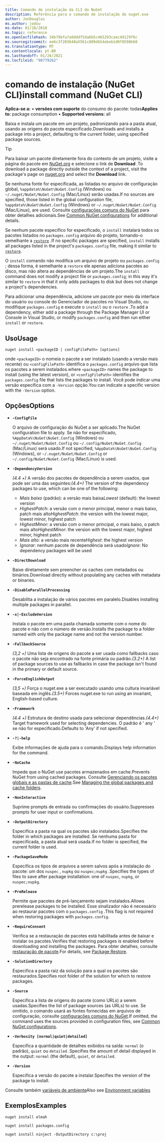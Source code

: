 ```yaml
---
title: Comando de instalação da CLI do NuGet
description: Referência para o comando de instalação do nuget.exe
author: JonDouglas
ms.author: jodou
ms.date: 01/18/2018
ms.topic: reference
ms.openlocfilehash: 34b79bfa7a0dddf5da6b5c465293caec49129f6c
ms.sourcegitcommit: ee6c3f203648a5561c809db54ebeb1d0f0598b68
ms.translationtype: MT
ms.contentlocale: pt-BR
ms.lasthandoff: 01/26/2021
ms.locfileid: "98779262"
---
```

# <a name="install-command-nuget-cli"></a><span data-ttu-id="effbf-103">comando de instalação (NuGet CLI)</span><span class="sxs-lookup"><span data-stu-id="effbf-103">install command (NuGet CLI)</span></span>

<span data-ttu-id="effbf-104">**Aplica-se a:** &bullet; **versões com suporte** do consumo do pacote: todas</span><span class="sxs-lookup"><span data-stu-id="effbf-104">**Applies to:** package consumption &bullet; **Supported versions:** all</span></span>

<span data-ttu-id="effbf-105">Baixa e instala um pacote em um projeto, padronizando para a pasta atual, usando as origens do pacote especificado.</span><span class="sxs-lookup"><span data-stu-id="effbf-105">Downloads and installs a package into a project, defaulting to the current folder, using specified package sources.</span></span>

> [!Tip]
> <span data-ttu-id="effbf-106">Para baixar um pacote diretamente fora do contexto de um projeto, visite a página do pacote em [NuGet.org](https://www.nuget.org) e selecione o link de **Download** .</span><span class="sxs-lookup"><span data-stu-id="effbf-106">To download a package directly outside the context of a project, visit the package's page on [nuget.org](https://www.nuget.org) and select the **Download** link.</span></span>

<span data-ttu-id="effbf-107">Se nenhuma fonte for especificada, as listadas no arquivo de configuração global, `%appdata%\NuGet\NuGet.Config` (Windows) ou `~/.nuget/NuGet/NuGet.Config` (Mac/Linux) serão usadas.</span><span class="sxs-lookup"><span data-stu-id="effbf-107">If no sources are specified, those listed in the global configuration file, `%appdata%\NuGet\NuGet.Config` (Windows) or `~/.nuget/NuGet/NuGet.Config` (Mac/Linux), are used.</span></span> <span data-ttu-id="effbf-108">Consulte [configurações comuns do NuGet](../../consume-packages/configuring-nuget-behavior.md) para obter detalhes adicionais.</span><span class="sxs-lookup"><span data-stu-id="effbf-108">See [Common NuGet configurations](../../consume-packages/configuring-nuget-behavior.md) for additional details.</span></span>

<span data-ttu-id="effbf-109">Se nenhum pacote específico for especificado, o `install` instalará todos os pacotes listados no `packages.config` arquivo do projeto, tornando-o semelhante a [`restore`](cli-ref-restore.md) .</span><span class="sxs-lookup"><span data-stu-id="effbf-109">If no specific packages are specified, `install` installs all packages listed in the project's `packages.config` file, making it similar to [`restore`](cli-ref-restore.md).</span></span>

<span data-ttu-id="effbf-110">O `install` comando não modifica um arquivo de projeto ou `packages.config` ; dessa forma, é semelhante a `restore` ele apenas adiciona pacotes ao disco, mas não altera as dependências de um projeto.</span><span class="sxs-lookup"><span data-stu-id="effbf-110">The `install` command does not modify a project file or `packages.config`; in this way it's similar to `restore` in that it only adds packages to disk but does not change a project's dependencies.</span></span>

<span data-ttu-id="effbf-111">Para adicionar uma dependência, adicione um pacote por meio da interface do usuário ou console do Gerenciador de pacotes no Visual Studio, ou modifique `packages.config` e execute o `install` ou o `restore` .</span><span class="sxs-lookup"><span data-stu-id="effbf-111">To add a dependency, either add a package through the Package Manager UI or Console in Visual Studio, or modify `packages.config` and then run either `install` or `restore`.</span></span>

## <a name="usage"></a><span data-ttu-id="effbf-112">Uso</span><span class="sxs-lookup"><span data-stu-id="effbf-112">Usage</span></span>

```cli
nuget install <packageID | configFilePath> [options]
```

<span data-ttu-id="effbf-113">onde `<packageID>` o nomeia o pacote a ser instalado (usando a versão mais recente) ou `<configFilePath>` identifica o `packages.config` arquivo que lista os pacotes a serem instalados.</span><span class="sxs-lookup"><span data-stu-id="effbf-113">where `<packageID>` names the package to install (using the latest version), or `<configFilePath>` identifies the `packages.config` file that lists the packages to install.</span></span> <span data-ttu-id="effbf-114">Você pode indicar uma versão específica com a `-Version` opção.</span><span class="sxs-lookup"><span data-stu-id="effbf-114">You can indicate a specific version with the `-Version` option.</span></span>

## <a name="options"></a><span data-ttu-id="effbf-115">Opções</span><span class="sxs-lookup"><span data-stu-id="effbf-115">Options</span></span>

- **`-ConfigFile`**

  <span data-ttu-id="effbf-116">O arquivo de configuração do NuGet a ser aplicado.</span><span class="sxs-lookup"><span data-stu-id="effbf-116">The NuGet configuration file to apply.</span></span> <span data-ttu-id="effbf-117">Se não for especificado, `%AppData%\NuGet\NuGet.Config` (Windows) ou `~/.nuget/NuGet/NuGet.Config` ou `~/.config/NuGet/NuGet.Config` (Mac/Linux) será usado.</span><span class="sxs-lookup"><span data-stu-id="effbf-117">If not specified, `%AppData%\NuGet\NuGet.Config` (Windows), or `~/.nuget/NuGet/NuGet.Config` or `~/.config/NuGet/NuGet.Config` (Mac/Linux) is used.</span></span>

- **`-DependencyVersion`**

  <span data-ttu-id="effbf-118">*(4.4 +)* A versão dos pacotes de dependência a serem usados, que pode ser uma das seguintes:</span><span class="sxs-lookup"><span data-stu-id="effbf-118">*(4.4+)* The version of the dependency packages to use, which can be one of the following:</span></span><br/><ul><li><span data-ttu-id="effbf-119">*Mais baixo* (padrão): a versão mais baixa</span><span class="sxs-lookup"><span data-stu-id="effbf-119">*Lowest* (default): the lowest version</span></span></li><li><span data-ttu-id="effbf-120">*HighestPatch*: a versão com o menor principal, menor o mais baixo, patch mais alto</span><span class="sxs-lookup"><span data-stu-id="effbf-120">*HighestPatch*: the version with the lowest major, lowest minor, highest patch</span></span></li><li><span data-ttu-id="effbf-121">*HighestMinor*: a versão com o menor principal, o mais baixo, o patch mais alto</span><span class="sxs-lookup"><span data-stu-id="effbf-121">*HighestMinor*: the version with the lowest major, highest minor, highest patch</span></span></li><li><span data-ttu-id="effbf-122">*Mais alto*: a versão mais recente</span><span class="sxs-lookup"><span data-stu-id="effbf-122">*Highest*: the highest version</span></span></li><li><span data-ttu-id="effbf-123">*Ignorar*: nenhum pacote de dependência será usado</span><span class="sxs-lookup"><span data-stu-id="effbf-123">*Ignore*: No dependency packages will be used</span></span></li></ul>

- **`-DirectDownload`**

  <span data-ttu-id="effbf-124">Baixe diretamente sem preencher os caches com metadados ou binários.</span><span class="sxs-lookup"><span data-stu-id="effbf-124">Download directly without populating any caches with metadata or binaries.</span></span>

- **`-DisableParallelProcessing`**

  <span data-ttu-id="effbf-125">Desabilita a instalação de vários pacotes em paralelo.</span><span class="sxs-lookup"><span data-stu-id="effbf-125">Disables installing multiple packages in parallel.</span></span>

- **`-x|-ExcludeVersion`**

  <span data-ttu-id="effbf-126">Instala o pacote em uma pasta chamada somente com o nome do pacote e não com o número de versão.</span><span class="sxs-lookup"><span data-stu-id="effbf-126">Installs the package to a folder named with only the package name and not the version number.</span></span>

- **`-FallbackSource`**

  <span data-ttu-id="effbf-127">*(3,2 +)* Uma lista de origens do pacote a ser usada como fallbacks caso o pacote não seja encontrado na fonte primária ou padrão.</span><span class="sxs-lookup"><span data-stu-id="effbf-127">*(3.2+)* A list of package sources to use as fallbacks in case the package isn't found in the primary or default source.</span></span>

- **`-ForceEnglishOutput`**

  <span data-ttu-id="effbf-128">*(3,5 +)* Força o nuget.exe a ser executado usando uma cultura invariável baseada em inglês.</span><span class="sxs-lookup"><span data-stu-id="effbf-128">*(3.5+)* Forces nuget.exe to run using an invariant, English-based culture.</span></span>

- **`-Framework`**

  <span data-ttu-id="effbf-129">*(4.4 +)* Estrutura de destino usada para selecionar dependências.</span><span class="sxs-lookup"><span data-stu-id="effbf-129">*(4.4+)* Target framework used for selecting dependencies.</span></span> <span data-ttu-id="effbf-130">O padrão é ' any ' se não for especificado.</span><span class="sxs-lookup"><span data-stu-id="effbf-130">Defaults to 'Any' if not specified.</span></span>

- **`-?|-help`**

  <span data-ttu-id="effbf-131">Exibe informações de ajuda para o comando.</span><span class="sxs-lookup"><span data-stu-id="effbf-131">Displays help information for the command.</span></span>

- **`-NoCache`**

  <span data-ttu-id="effbf-132">Impede que o NuGet use pacotes armazenados em cache.</span><span class="sxs-lookup"><span data-stu-id="effbf-132">Prevents NuGet from using cached packages.</span></span> <span data-ttu-id="effbf-133">Consulte [Gerenciando os pacotes globais e as pastas de cache](../../consume-packages/managing-the-global-packages-and-cache-folders.md).</span><span class="sxs-lookup"><span data-stu-id="effbf-133">See [Managing the global packages and cache folders](../../consume-packages/managing-the-global-packages-and-cache-folders.md).</span></span>

- **`-NonInteractive`**

  <span data-ttu-id="effbf-134">Suprime prompts de entrada ou confirmações do usuário.</span><span class="sxs-lookup"><span data-stu-id="effbf-134">Suppresses prompts for user input or confirmations.</span></span>

- **`-OutputDirectory`**

  <span data-ttu-id="effbf-135">Especifica a pasta na qual os pacotes são instalados.</span><span class="sxs-lookup"><span data-stu-id="effbf-135">Specifies the folder in which packages are installed.</span></span> <span data-ttu-id="effbf-136">Se nenhuma pasta for especificada, a pasta atual será usada.</span><span class="sxs-lookup"><span data-stu-id="effbf-136">If no folder is specified, the current folder is used.</span></span>

- **`-PackageSaveMode`**

  <span data-ttu-id="effbf-137">Especifica os tipos de arquivos a serem salvos após a instalação do pacote: um dos `nuspec` , `nupkg` ou `nuspec;nupkg` .</span><span class="sxs-lookup"><span data-stu-id="effbf-137">Specifies the types of files to save after package installation: one of `nuspec`, `nupkg`, or `nuspec;nupkg`.</span></span>

- **`-PreRelease`**

  <span data-ttu-id="effbf-138">Permite que pacotes de pré-lançamento sejam instalados.</span><span class="sxs-lookup"><span data-stu-id="effbf-138">Allows prerelease packages to be installed.</span></span> <span data-ttu-id="effbf-139">Esse sinalizador não é necessário ao restaurar pacotes com o `packages.config` .</span><span class="sxs-lookup"><span data-stu-id="effbf-139">This flag is not required when restoring packages with `packages.config`.</span></span>

- **`-RequireConsent`**

  <span data-ttu-id="effbf-140">Verifica se a restauração de pacotes está habilitada antes de baixar e instalar os pacotes.</span><span class="sxs-lookup"><span data-stu-id="effbf-140">Verifies that restoring packages is enabled before downloading and installing the packages.</span></span> <span data-ttu-id="effbf-141">Para obter detalhes, consulte [restauração de pacote](../../consume-packages/package-restore.md).</span><span class="sxs-lookup"><span data-stu-id="effbf-141">For details, see [Package Restore](../../consume-packages/package-restore.md).</span></span>

- **`-SolutionDirectory`**

  <span data-ttu-id="effbf-142">Especifica a pasta raiz da solução para a qual os pacotes são restaurados.</span><span class="sxs-lookup"><span data-stu-id="effbf-142">Specifies root folder of the solution for which to restore packages.</span></span>

- **`-Source`**

   <span data-ttu-id="effbf-143">Especifica a lista de origens do pacote (como URLs) a serem usadas.</span><span class="sxs-lookup"><span data-stu-id="effbf-143">Specifies the list of package sources (as URLs) to use.</span></span> <span data-ttu-id="effbf-144">Se omitido, o comando usará as fontes fornecidas em arquivos de configuração, consulte [configurações comuns do NuGet](../../consume-packages/configuring-nuget-behavior.md).</span><span class="sxs-lookup"><span data-stu-id="effbf-144">If omitted, the command uses the sources provided in configuration files, see [Common NuGet configurations](../../consume-packages/configuring-nuget-behavior.md).</span></span>

- **`-Verbosity [normal|quiet|detailed]`**

  <span data-ttu-id="effbf-145">Especifica a quantidade de detalhes exibidos na saída: `normal` (o padrão), `quiet` ou `detailed` .</span><span class="sxs-lookup"><span data-stu-id="effbf-145">Specifies the amount of detail displayed in the output: `normal` (the default), `quiet`, or `detailed`.</span></span>

- **`-Version`**

  <span data-ttu-id="effbf-146">Especifica a versão do pacote a instalar.</span><span class="sxs-lookup"><span data-stu-id="effbf-146">Specifies the version of the package to install.</span></span>

<span data-ttu-id="effbf-147">Consulte também [variáveis de ambiente](cli-ref-environment-variables.md)</span><span class="sxs-lookup"><span data-stu-id="effbf-147">Also see [Environment variables](cli-ref-environment-variables.md)</span></span>

## <a name="examples"></a><span data-ttu-id="effbf-148">Exemplos</span><span class="sxs-lookup"><span data-stu-id="effbf-148">Examples</span></span>

```cli
nuget install elmah

nuget install packages.config

nuget install ninject -OutputDirectory c:\proj
```
